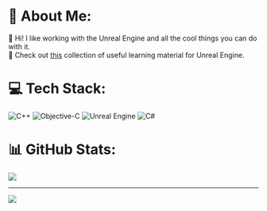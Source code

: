 # 💫 About Me:
🔭 Hi! I like working with the Unreal Engine and all the cool things you can do with it.  
📝 Check out [this](RESOURCES.md) collection of useful learning material for Unreal Engine.


# 💻 Tech Stack:
![C++](https://img.shields.io/badge/c++-%2300599C.svg?style=for-the-badge&logo=c%2B%2B&logoColor=white) ![Objective-C](https://img.shields.io/badge/OBJECTIVE--C-%233A95E3.svg?style=for-the-badge&logo=apple&logoColor=white) ![Unreal Engine](https://img.shields.io/badge/unrealengine-%23313131.svg?style=for-the-badge&logo=unrealengine&logoColor=white) ![C#](https://img.shields.io/badge/c%23-%23239120.svg?style=for-the-badge&logo=csharp&logoColor=white)
# 📊 GitHub Stats:
<!--![](https://github-readme-stats.vercel.app/api?username=MajorTomAW&theme=github_dark&hide_border=true&include_all_commits=true&count_private=true)<br/>-->
<!--![](https://github-readme-streak-stats.herokuapp.com/?user=MajorTomAW&theme=github_dark&hide_border=true)-->
<!--![](https://github-readme-stats.vercel.app/api/top-langs/?username=MajorTomAW&theme=github_dark&hide_border=true&include_all_commits=false&count_private=false&layout=compact)-->
![](https://github-readme-stats.vercel.app/api/top-langs/?username=MajorTomAW&theme=github_dark&hide_border=true&include_all_commits=true&count_private=true&layout=compact)

---
[![](https://visitcount.itsvg.in/api?id=MajorTomAW&icon=0&color=0)](https://visitcount.itsvg.in)

<!-- Proudly created with GPRM ( https://gprm.itsvg.in ) -->

